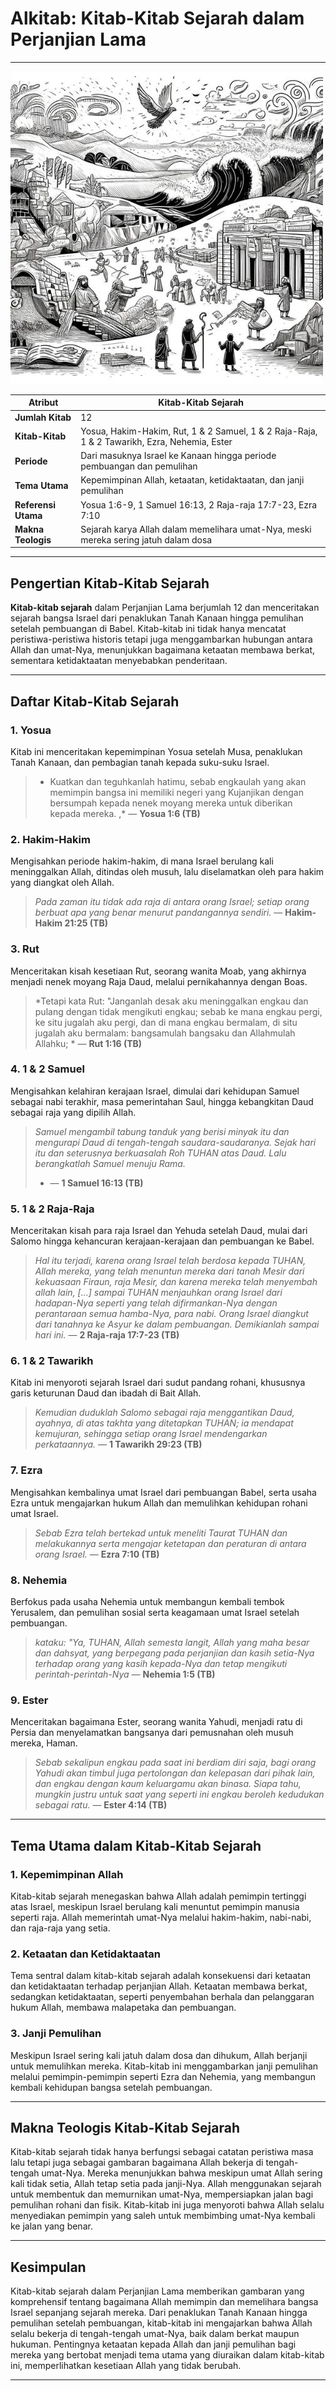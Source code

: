 # Alkitab: Kitab-Kitab Sejarah dalam Perjanjian Lama

---

![Ilustrasi Kitab-Kitab Sejarah dalam Alkitab, menggambarkan perjalanan bangsa Israel dari masuknya ke Tanah Perjanjian hingga masa pembuangan dan pemulihan](img/alkitab_kitab_sejarah.jpg)

| **Atribut** | **Kitab-Kitab Sejarah** |
|---|---|
| **Jumlah Kitab** | 12 |
| **Kitab-Kitab** | Yosua, Hakim-Hakim, Rut, 1 & 2 Samuel, 1 & 2 Raja-Raja, 1 & 2 Tawarikh, Ezra, Nehemia, Ester |
| **Periode** | Dari masuknya Israel ke Kanaan hingga periode pembuangan dan pemulihan |
| **Tema Utama** | Kepemimpinan Allah, ketaatan, ketidaktaatan, dan janji pemulihan |
| **Referensi Utama** | Yosua 1:6-9, 1 Samuel 16:13, 2 Raja-raja 17:7-23, Ezra 7:10 |
| **Makna Teologis** | Sejarah karya Allah dalam memelihara umat-Nya, meski mereka sering jatuh dalam dosa |

---

## Pengertian Kitab-Kitab Sejarah

**Kitab-kitab sejarah** dalam Perjanjian Lama berjumlah 12 dan menceritakan sejarah bangsa Israel dari penaklukan Tanah Kanaan hingga pemulihan setelah pembuangan di Babel. Kitab-kitab ini tidak hanya mencatat peristiwa-peristiwa historis tetapi juga menggambarkan hubungan antara Allah dan umat-Nya, menunjukkan bagaimana ketaatan membawa berkat, sementara ketidaktaatan menyebabkan penderitaan.

---

## Daftar Kitab-Kitab Sejarah

### 1. Yosua

Kitab ini menceritakan kepemimpinan Yosua setelah Musa, penaklukan Tanah Kanaan, dan pembagian tanah kepada suku-suku Israel.

> * Kuatkan dan teguhkanlah hatimu, sebab engkaulah yang akan memimpin bangsa ini memiliki negeri yang Kujanjikan dengan bersumpah kepada nenek moyang mereka untuk diberikan kepada mereka. ,*
> — **Yosua 1:6 (TB)**

### 2. Hakim-Hakim

Mengisahkan periode hakim-hakim, di mana Israel berulang kali meninggalkan Allah, ditindas oleh musuh, lalu diselamatkan oleh para hakim yang diangkat oleh Allah.

> *Pada zaman itu tidak ada raja di antara orang Israel; setiap orang berbuat apa yang benar menurut pandangannya sendiri.* 
> — **Hakim-Hakim 21:25 (TB)**

### 3. Rut

Menceritakan kisah kesetiaan Rut, seorang wanita Moab, yang akhirnya menjadi nenek moyang Raja Daud, melalui pernikahannya dengan Boas.

> *Tetapi kata Rut: "Janganlah desak aku meninggalkan engkau dan pulang dengan tidak mengikuti engkau; sebab ke mana engkau pergi, ke situ jugalah aku pergi, dan di mana engkau bermalam, di situ jugalah aku bermalam: bangsamulah bangsaku dan Allahmulah Allahku; * 
> — **Rut 1:16 (TB)**

### 4. 1 & 2 Samuel

Mengisahkan kelahiran kerajaan Israel, dimulai dari kehidupan Samuel sebagai nabi terakhir, masa pemerintahan Saul, hingga kebangkitan Daud sebagai raja yang dipilih Allah.

> *Samuel mengambil tabung tanduk yang berisi minyak itu dan mengurapi Daud di tengah-tengah saudara-saudaranya. Sejak hari itu dan seterusnya berkuasalah Roh TUHAN atas Daud. Lalu berangkatlah Samuel menuju Rama.*
> * — **1 Samuel 16:13 (TB)**

### 5. 1 & 2 Raja-Raja

Menceritakan kisah para raja Israel dan Yehuda setelah Daud, mulai dari Salomo hingga kehancuran kerajaan-kerajaan dan pembuangan ke Babel.

> *Hal itu terjadi, karena orang Israel telah berdosa kepada TUHAN, Allah mereka, yang telah menuntun mereka dari tanah Mesir dari kekuasaan Firaun, raja Mesir, dan karena mereka telah menyembah allah lain, [...] sampai TUHAN menjauhkan orang Israel dari hadapan-Nya seperti yang telah difirmankan-Nya dengan perantaraan semua hamba-Nya, para nabi. Orang Israel diangkut dari tanahnya ke Asyur ke dalam pembuangan. Demikianlah sampai hari ini.*
>  — **2 Raja-raja 17:7-23 (TB)**

### 6. 1 & 2 Tawarikh

Kitab ini menyoroti sejarah Israel dari sudut pandang rohani, khususnya garis keturunan Daud dan ibadah di Bait Allah.
 
> *Kemudian duduklah Salomo sebagai raja menggantikan Daud, ayahnya, di atas takhta yang ditetapkan TUHAN; ia mendapat kemujuran, sehingga setiap orang Israel mendengarkan perkataannya.* 
> — **1 Tawarikh 29:23 (TB)**

### 7. Ezra

Mengisahkan kembalinya umat Israel dari pembuangan Babel, serta usaha Ezra untuk mengajarkan hukum Allah dan memulihkan kehidupan rohani umat Israel.

> *Sebab Ezra telah bertekad untuk meneliti Taurat TUHAN dan melakukannya serta mengajar ketetapan dan peraturan di antara orang Israel.*
> — **Ezra 7:10 (TB)**

### 8. Nehemia

Berfokus pada usaha Nehemia untuk membangun kembali tembok Yerusalem, dan pemulihan sosial serta keagamaan umat Israel setelah pembuangan.

> *kataku: "Ya, TUHAN, Allah semesta langit, Allah yang maha besar dan dahsyat, yang berpegang pada perjanjian dan kasih setia-Nya terhadap orang yang kasih kepada-Nya dan tetap mengikuti perintah-perintah-Nya*
> — **Nehemia 1:5 (TB)**

### 9. Ester

Menceritakan bagaimana Ester, seorang wanita Yahudi, menjadi ratu di Persia dan menyelamatkan bangsanya dari pemusnahan oleh musuh mereka, Haman.

> *Sebab sekalipun engkau pada saat ini berdiam diri saja, bagi orang Yahudi akan timbul juga pertolongan dan kelepasan dari pihak lain, dan engkau dengan kaum keluargamu akan binasa. Siapa tahu, mungkin justru untuk saat yang seperti ini engkau beroleh kedudukan sebagai ratu.*
> — **Ester 4:14 (TB)**

---

## Tema Utama dalam Kitab-Kitab Sejarah

### 1. Kepemimpinan Allah

Kitab-kitab sejarah menegaskan bahwa Allah adalah pemimpin tertinggi atas Israel, meskipun Israel berulang kali menuntut pemimpin manusia seperti raja. Allah memerintah umat-Nya melalui hakim-hakim, nabi-nabi, dan raja-raja yang setia.

### 2. Ketaatan dan Ketidaktaatan

Tema sentral dalam kitab-kitab sejarah adalah konsekuensi dari ketaatan dan ketidaktaatan terhadap perjanjian Allah. Ketaatan membawa berkat, sedangkan ketidaktaatan, seperti penyembahan berhala dan pelanggaran hukum Allah, membawa malapetaka dan pembuangan.

### 3. Janji Pemulihan

Meskipun Israel sering kali jatuh dalam dosa dan dihukum, Allah berjanji untuk memulihkan mereka. Kitab-kitab ini menggambarkan janji pemulihan melalui pemimpin-pemimpin seperti Ezra dan Nehemia, yang membangun kembali kehidupan bangsa setelah pembuangan.

---

## Makna Teologis Kitab-Kitab Sejarah

Kitab-kitab sejarah tidak hanya berfungsi sebagai catatan peristiwa masa lalu tetapi juga sebagai gambaran bagaimana Allah bekerja di tengah-tengah umat-Nya. Mereka menunjukkan bahwa meskipun umat Allah sering kali tidak setia, Allah tetap setia pada janji-Nya. Allah menggunakan sejarah untuk membentuk dan memurnikan umat-Nya, mempersiapkan jalan bagi pemulihan rohani dan fisik. Kitab-kitab ini juga menyoroti bahwa Allah selalu menyediakan pemimpin yang saleh untuk membimbing umat-Nya kembali ke jalan yang benar.

---

## Kesimpulan

Kitab-kitab sejarah dalam Perjanjian Lama memberikan gambaran yang komprehensif tentang bagaimana Allah memimpin dan memelihara bangsa Israel sepanjang sejarah mereka. Dari penaklukan Tanah Kanaan hingga pemulihan setelah pembuangan, kitab-kitab ini mengajarkan bahwa Allah selalu bekerja di tengah-tengah umat-Nya, baik dalam berkat maupun hukuman. Pentingnya ketaatan kepada Allah dan janji pemulihan bagi mereka yang bertobat menjadi tema utama yang diuraikan dalam kitab-kitab ini, memperlihatkan kesetiaan Allah yang tidak berubah.

---